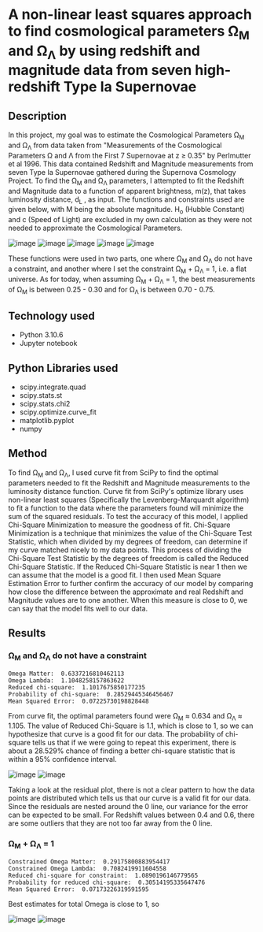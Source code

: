 # A non-linear least squares approach to find cosmological parameters Ω<sub>M</sub> and Ω<sub>Λ</sub> by using redshift and magnitude data from seven high-redshift Type Ia Supernovae 
## Description
In this project, my goal was to estimate the Cosmological Parameters Ω<sub>M</sub> and Ω<sub>Λ</sub> from data taken from "Measurements of the Cosmological Parameters Ω and Λ from the First 7 Supernovae at z ≥ 0.35" by Perlmutter et al 1996. This data contained Redshift and Magnitude measurements from seven Type Ia Supernovae gathered during the Supernova Cosmology Project. To find the Ω<sub>M</sub> and Ω<sub>Λ</sub> parameters, I attempted to fit the Redshift and Magnitude data to a function of apparent brightness, m(z), that takes luminosity distance, d<sub>L</sub> , as input. The functions and constraints used are given below, with M being the absolute magnitude. H<sub>o</sub> (Hubble Constant) and c (Speed of Light) are excluded in my own calculation as they were not needed to approximate the Cosmological Parameters. 

![image](https://user-images.githubusercontent.com/113722000/191138243-4a2cd913-da4a-4ee4-9fc0-5408d1110f34.png)
![image](https://user-images.githubusercontent.com/113722000/191138192-aef152c7-f200-4283-91d1-a06f032c095e.png)
![image](https://user-images.githubusercontent.com/113722000/191138008-498ff1c7-04e1-4f01-9800-5f65a03f84cc.png)
![image](https://user-images.githubusercontent.com/113722000/191138104-4d783c65-9034-46e7-8626-d6491b347b29.png)
![image](https://user-images.githubusercontent.com/113722000/191138161-d3869cde-0678-45fe-9542-40e90224619c.png)

These functions were used in two parts, one where Ω<sub>M</sub> and Ω<sub>Λ</sub> do not have a constraint, and another where I set the constraint Ω<sub>M</sub> + Ω<sub>Λ</sub> = 1, i.e. a flat universe. As for today, when assuming Ω<sub>M</sub> + Ω<sub>Λ</sub> = 1, the best measurements of Ω<sub>M</sub> is between 0.25 - 0.30 and for Ω<sub>Λ</sub> is between 0.70 - 0.75. 

## Technology used
- Python 3.10.6 
- Jupyter notebook
## Python Libraries used
- scipy.integrate.quad
- scipy.stats.st
- scipy.stats.chi2
- scipy.optimize.curve_fit
- matplotlib.pyplot
- numpy

## Method 
To find Ω<sub>M</sub> and Ω<sub>Λ</sub>, I used curve fit from SciPy to find the optimal parameters needed to fit the Redshift and Magnitude measurements to the luminosity distance function. Curve fit from SciPy's optimize library uses non-linear least squares (Specifically the Levenberg-Marquardt algorithm) to fit a function to the data where the parameters found will minimize the sum of the squared residuals. To test the accuracy of this model, I applied Chi-Square Minimization to measure the goodness of fit. Chi-Square Minimization is a technique that minimizes the value of the Chi-Square Test Statistic, which when divided by my degrees of freedom, can determine if my curve matched nicely to my data points. This process of dividing the Chi-Square Test Statistic by the degrees of freedom is called the Reduced Chi-Square Statistic. If the Reduced Chi-Square Statistic is near 1 then we can assume that the model is a good fit. I then used Mean Square Estimation Error to further confirm the accuracy of our model by comparing how close the difference between the approximate and real Redshift and Magnitude values are to one another. When this measure is close to 0, we can say that the model fits well to our data. 
 
## Results 
### Ω<sub>M</sub> and Ω<sub>Λ</sub> do not have a constraint

```
Omega Matter:  0.6337216810462113
Omega Lambda:  1.1048258157863622
Reduced chi-square:  1.1017675850177235
Probability of chi-square:  0.28529445346456467
Mean Squared Error:  0.07225730198828448
```
From curve fit, the optimal parameters found were Ω<sub>M</sub> ≈ 0.634 and Ω<sub>Λ</sub> ≈ 1.105. The value of Reduced Chi-Square is 1.1, which is close to 1, so we can hypothesize that curve is a good fit for our data. The probability of chi-square tells us that if we were going to repeat this experiment, there is about a 28.529% chance of finding a better chi-square statistic that is within a 95% confidence interval.  

![image](https://user-images.githubusercontent.com/113722000/191159442-44364487-78d7-4c33-991a-1a78f6bdd90e.png)
![image](https://user-images.githubusercontent.com/113722000/191159570-550be766-966e-4998-b664-d3e5e683a7a2.png)

Taking a look at the residual plot, there is not a clear pattern to how the data points are distributed which tells us that our curve is a valid fit for our data. Since the residuals are nested around the 0 line, our variance for the error can be expected to be small. For Redshift values between 0.4 and 0.6, there are some outliers that they are not too far away from the 0 line.  

###  Ω<sub>M</sub> + Ω<sub>Λ</sub> = 1

```
Constrained Omega Matter:  0.29175800883954417
Constrained Omega Lambda:  0.7082419911604558
Reduced chi-square for constraint:  1.0890196146779565
Probability for reduced chi-square:  0.30514195335647476
Mean Squared Error:  0.07173226319591595
```
Best estimates for total Omega is close to 1, so 

![image](https://user-images.githubusercontent.com/113722000/191163492-5f446a7c-a749-4189-8b57-d7c6d37a0e4b.png)
![image](https://user-images.githubusercontent.com/113722000/191163529-a7dab9ab-e221-42e1-aba8-05781626425e.png)

